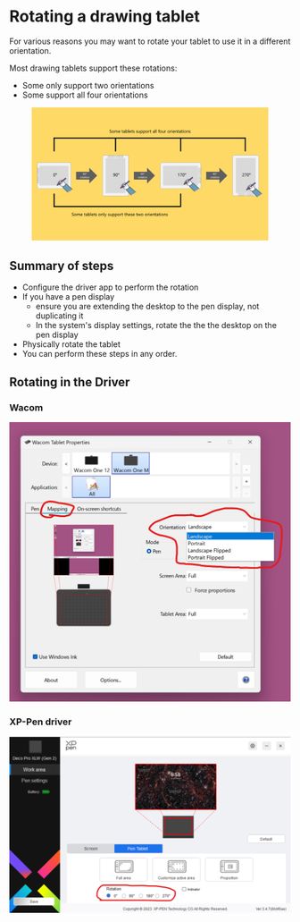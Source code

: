 # Rotating a drawing tablet

For various reasons you may want to rotate your tablet to use it in a different orientation.

Most drawing tablets support these rotations:

* Some only support two orientations&#x20;
* Some support all four orientations

<figure><img src="../../.gitbook/assets/image (352).png" alt=""><figcaption></figcaption></figure>

## **Summary of steps**&#x20;

* Configure the driver app to perform the rotation
* If you have a pen display
  * ensure you are extending the desktop to the pen display, not duplicating it
  * In the system's display settings, rotate the the the desktop on the pen display
* Physically rotate the tablet
* You can perform these steps in any order.

## Rotating in the Driver

### Wacom

![](<../../.gitbook/assets/image (353).png>)

### XP-Pen driver

![](../../.gitbook/assets/image.png)


